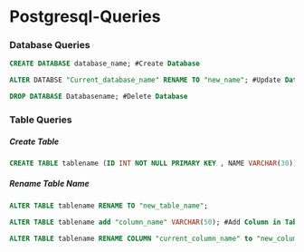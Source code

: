 # Postgresql-Queries
### Database Queries 
```sql
CREATE DATABASE database_name; #Create Database
```
```sql
ALTER DATABSE "Current_database_name" RENAME TO "new_name"; #Update Database Name
```
```sql
DROP DATABASE Databasename; #Delete Database
```
### Table Queries
##### Create Table
```sql
CREATE TABLE tablename (ID INT NOT NULL PRIMARY KEY , NAME VARCHAR(30));
```
##### Rename Table Name
```sql
ALTER TABLE tablename RENAME TO "new_table_name"; 
```
```sql
ALTER TABLE tablename add "column_name" VARCHAR(50); #Add Column in Table
```
```sql
ALTER TABLE tablename RENAME COLUMN "current_column_name" to "new_column_name"; #Update Coloumn name in table
```







